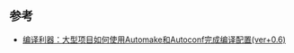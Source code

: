 

## 参考

- [编译利器：大型项目如何使用Automake和Autoconf完成编译配置(ver+0.6)](https://tnie.github.io/2017/08/24/autotools/)

